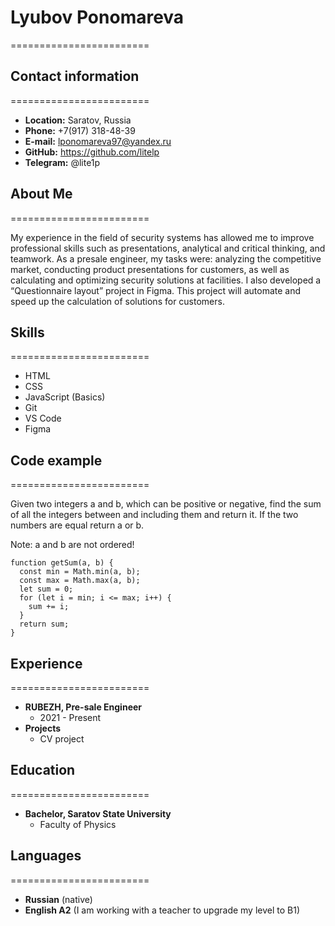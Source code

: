 # Lyubov Ponomareva
========================
## Contact information
========================
+ **Location:** Saratov, Russia
+ **Phone:** +7(917) 318-48-39
+ **E-mail:** lponomareva97@yandex.ru
+ **GitHub:** https://github.com/litelp
+ **Telegram:** @lite1p

## About Me
========================

My experience in the field of security systems has allowed me to improve professional skills such as presentations, analytical and critical thinking, and teamwork. As a presale engineer, my tasks were: analyzing the competitive market, conducting product presentations for customers, as well as calculating and optimizing security solutions at facilities.
I also developed a “Questionnaire layout” project in Figma. This project will automate and speed up the calculation of solutions for customers.

## Skills
========================
+ HTML
+ CSS
+ JavaScript (Basics)
+ Git
+ VS Code
+ Figma

## Code example
========================

Given two integers a and b, which can be positive or negative, find the sum of all the integers between and including them and return it. If the two numbers are equal return a or b.

Note: a and b are not ordered!

```
function getSum(a, b) {
  const min = Math.min(a, b);
  const max = Math.max(a, b);
  let sum = 0;
  for (let i = min; i <= max; i++) {
    sum += i;
  }
  return sum;
}
```

## Experience
========================

+ **RUBEZH, Pre-sale Engineer**
    - 2021 - Present
+ **Projects**
    - CV project

## Education
========================

+ **Bachelor, Saratov State University**
    - Faculty of Physics

## Languages
========================

+ **Russian** (native)
+ **English A2** (I am working with a teacher to upgrade my level to B1)